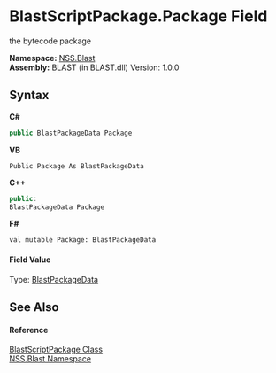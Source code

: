 # BlastScriptPackage.Package Field
 

the bytecode package

**Namespace:**&nbsp;<a href="88b55311-4a89-0894-e27a-e157e443c7f7.md">NSS.Blast</a><br />**Assembly:**&nbsp;BLAST (in BLAST.dll) Version: 1.0.0

## Syntax

**C#**<br />
``` C#
public BlastPackageData Package
```

**VB**<br />
``` VB
Public Package As BlastPackageData
```

**C++**<br />
``` C++
public:
BlastPackageData Package
```

**F#**<br />
``` F#
val mutable Package: BlastPackageData
```


#### Field Value
Type: <a href="08d36c75-b5dc-8eaf-5936-daa952653fa2.md">BlastPackageData</a>

## See Also


#### Reference
<a href="334603e0-a0de-2aaa-4007-78f5dcc5dc51.md">BlastScriptPackage Class</a><br /><a href="88b55311-4a89-0894-e27a-e157e443c7f7.md">NSS.Blast Namespace</a><br />